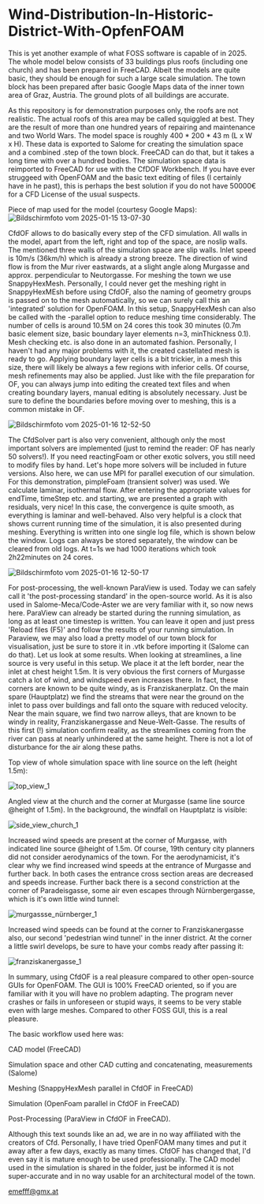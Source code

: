 # Wind-Distribution-In-Historic-District-With-OpfenFOAM

This is yet another example of what FOSS software is capable of in 2025. The whole model below consists of 33 buildings plus roofs (including one church) and has been prepared in FreeCAD. 
Albeit the models are quite basic, they should be enough for such a large scale simulation. The town block has been prepared after basic Google Maps data of the inner town area of Graz, Austria. The ground plots of all buildings are accurate.

As this repository is for demonstration purposes only, the roofs are not realistic. The actual roofs of this area may be called squiggled at best. They are the result of more than one hundred years of repairing and maintenance and two World Wars. 
The model space is roughly 400 * 200 * 43 m (L x W x H). These data is exported to Salome for creating the simulation space and a combined .step of the town block. FreeCAD can do that, but it takes a long time with over a hundred bodies.
The simulation space data is reimported to FreeCAD for use with the CfDOF Workbench. If you have ever struggeed with OpenFOAM and the basic text editing of files (I certainly have in he past), this is perhaps the best solution if you do not have 50000€ for a CFD License of the usual suspects. 

Piece of map used for the model (courtesy Google Maps):
![Bildschirmfoto vom 2025-01-15 13-07-30](https://github.com/user-attachments/assets/90ede3e4-da1e-4eab-bf79-22694629eb63)

CfdOF allows to do basically every step of the CFD simulation. All walls in the model, apart from the left, right and top of the space, are noslip walls. The mentioned three walls of the simulation space are slip walls. Inlet speed is 10m/s (36km/h) which is already a strong breeze. The direction of wind flow is from the Mur river eastwards, at a slight angle along Murgasse and approx. perpendicular to Neutorgasse. 
For meshing the town we use SnappyHexMesh. Personally, I could never get the meshing right in SnappyHexMEsh before using CfdOF, also the naming of geometry groups is passed on to the mesh automatically, so we can surely call this an 'integrated' solution for OpenFOAM. In this setup, SnappyHexMesh can also be called with the -parallel option to reduce meshing time considerably. The number of cells is around 10.5M on 24 cores this took 30 minutes (0.7m basic element size, basic boundary layer elements n=3, minThickness 0.1). Mesh checking etc. is also done in an automated fashion. Personally, I haven't had any major problems with it, the created castellated mesh is ready to go. Applying boundary layer cells is a bit trickier, in a mesh this size, there will likely be always a few regions with inferior cells. Of course, mesh refinements may also be applied. Just like with the file preparation for OF, you can always jump into editing the created text files and when creating boundary layers, manual editing is absolutely necessary. Just be sure to define the boundaries before moving over to meshing, this is a common mistake in OF. 

![Bildschirmfoto vom 2025-01-16 12-52-50](https://github.com/user-attachments/assets/090ee79b-ebb5-46fa-83ff-b08b5c0d3524)

The CfdSolver part is also very convenient, although only the most important solvers are implemented (just to remind the reader: OF has nearly 50 solvers!). If you need reactingFoam or other exotic solvers, you still need to modify files by hand. Let's hope more solvers will be included in future versions. Also here, we can use MPI for parallel execution of our simulation. For this demonstration, pimpleFoam (transient solver) was used. We calculate laminar, isothermal flow. After entering the appropriate values for endTime, timeStep etc. and starting, we are presented a graph with residuals, very nice! In this case, the convergence is quite smooth, as everything is laminar and well-behaved. Also very helpful is a clock that shows current running time of the simulation, it is also presented during meshing. Everything is written into one single log file, which is shown below the window. Logs can always be stored separately, the window can be cleared from old logs. At t=1s we had 1000 iterations which took 2h22minutes on 24 cores.

![Bildschirmfoto vom 2025-01-16 12-50-17](https://github.com/user-attachments/assets/67e37921-1582-4128-a5e9-adb77303025d)

For post-processing, the well-known ParaView is used. Today we can safely call it 'the post-processing standard' in the open-source world. As it is also used in Salome-Meca/Code-Aster we are very familiar with it, so now news here. ParaView can already be started during the running simulation, as long as at least one timestep is written. You can leave it open and just press 'Reload files (F5)' and follow the results of your running simulation. In Paraview, we may also load a pretty model of our town block for visualisation, just be sure to store it in .vtk before importing it (Salome can do that). 
Let us look at some results. When looking at streamlines, a line source is very useful in this setup. We place it at the left border, near the inlet at chest height 1.5m. It is very obvious the first corners of Murgasse catch a lot of wind, and windspeed even increases there. In fact, these corners are known to be quite windy, as is Franziskanerplatz. On the main spare (Hauptplatz) we find the streams that were near the ground on the inlet to pass over buildings and fall onto the square with reduced velocity. Near the main square, we find two narrow alleys, that are known to be windy in reality, Franziskanergasse and Neue-Welt-Gasse. The results of this first (!) simulation confirm reality, as the streamlines coming from the river can pass at nearly unhindered at the same height. There is not a lot of disturbance for the air along these paths. 

Top view of whole simulation space with line source on the left (height 1.5m):

![top_view_1](https://github.com/user-attachments/assets/c15c0625-88d6-4041-8b31-11f775323772)

Angled view at the church and the corner at Murgasse (same line source @height of 1.5m). In the background, the windfall on Hauptplatz is visible:

![side_view_church_1](https://github.com/user-attachments/assets/04419415-b278-4f41-9a0f-03882a88af0f)

Increased wind speeds are present at the corner of Murgasse, with indicated line source @height of 1.5m. Of course, 19th century city planners did not consider aerodynamics of the town. For the aerodynamicist, it's clear why we find increased wind speeds at the entrance of Murgasse and further back. In both cases the entrance cross section areas are decreased and speeds increase. Further back there is a second constriction at the corner of Paradeisgasse, some air even escapes through Nürnbergergasse, which is it's own little wind tunnel:

![murgassse_nürnberger_1](https://github.com/user-attachments/assets/c727514f-91ed-44e0-8d39-8a1537427b49)

Increased wind speeds can be found at the corner to Franziskanergasse also, our second 'pedestrian wind tunnel' in the inner district. At the corner a little swirl develops, be sure to have your combs ready after passing it:

![franziskanergasse_1](https://github.com/user-attachments/assets/b29a7b87-e4b4-42eb-97ec-3176b23a409e)

In summary, using CfdOF is a real pleasure compared to other open-source GUIs for OpenFOAM. The GUI is 100% FreeCAD oriented, so if you are familiar with it you will have no problem adapting. The program never crashes or fails in unforeseen or stupid ways, it seems to be very stable even with large meshes. Compared to other FOSS GUI, this is a real pleasure. 

The basic workflow used here was:

CAD model (FreeCAD)

Simulation space and other CAD cutting and concatenating, measurements (Salome)

Meshing (SnappyHexMesh parallel in CfdOF in FreeCAD)

Simulation (OpenFoam parallel in CfdOF in FreeCAD)

Post-Processing (ParaView in CfdOF in FreeCAD).


Although this text sounds like an ad, we are in no way affiliated with the creators of Cfd. Personally, I have tried OpenFOAM many times and put it away after a few days, exactly as many times. CfdOF has changed that, I'd even say it is mature enough to be used professionally. The CAD model used in the simulation is shared in the folder, just be informed it is not super-accurate and in no way usable for an architectural model of the town. 


emefff@gmx.at

